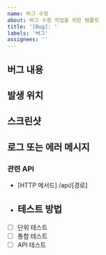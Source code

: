 ```yaml
---
name: 버그 수정
about: 버그 수정 작업을 위한 템플릿
title: '[Bug]: '
labels: '버그'
assignees: ''
---
```


## 버그 내용
<!-- 어떤 버그를 수정할지 간략하게 설명해주세요 -->

## 발생 위치
<!-- 버그가 발생하는 API 엔드포인트나 코드 위치를 명시해주세요 -->

## 스크린샷
<!-- 가능하다면 문제를 설명하는데 도움이 되는 스크린샷을 첨부해주세요. -->

## 로그 또는 에러 메시지
<!-- 관련 로그나 에러 메시지가 있다면 첨부해주세요. -->

### 관련 API
- [HTTP 메서드] /api/[경로]

- ## 테스트 방법
<!-- 수정 후 검증 방법을 설명해주세요 -->
- [ ] 단위 테스트
- [ ] 통합 테스트
- [ ] API 테스트
